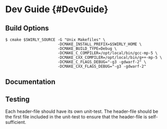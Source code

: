 Dev Guide {#DevGuide}
=========

Build Options
-------------

    $ cmake $SWIRLY_SOURCE -G "Unix Makefiles" \
                           -DCMAKE_INSTALL_PREFIX=$SWIRLY_HOME \
                           -DCMAKE_BUILD_TYPE=Debug \
                           -DCMAKE_C_COMPILER=/opt/local/bin/gcc-mp-5 \
                           -DCMAKE_CXX_COMPILER=/opt/local/bin/g++-mp-5 \
                           -DCMAKE_C_FLAGS_DEBUG="-g3 -gdwarf-2" \
                           -DCMAKE_CXX_FLAGS_DEBUG="-g3 -gdwarf-2"

Documentation
-------------

Testing
-------

Each header-file should have its own unit-test. The header-file should be the first file included in
the unit-test to ensure that the header-file is self-sufficient.
